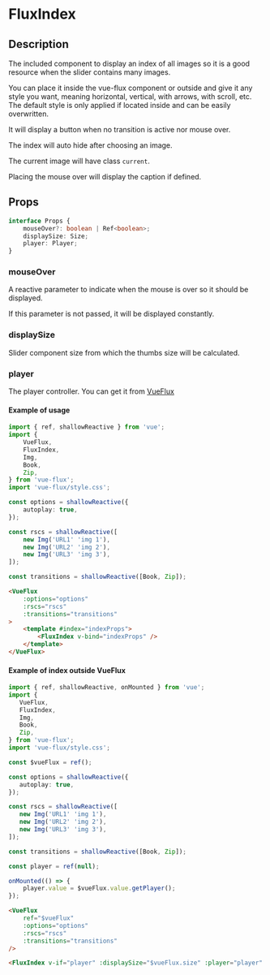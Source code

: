 ---
---

# FluxIndex

## Description

The included component to display an index of all images so it is a good resource when the slider contains many images.

You can place it inside the vue-flux component or outside and give it any style you want, meaning horizontal, vertical, with arrows, with scroll, etc. The default style is only applied if located inside and can be easily overwritten.

It will display a button when no transition is active nor mouse over.

The index will auto hide after choosing an image.

The current image will have class `current`.

Placing the mouse over will display the caption if defined.

## Props

``` ts
interface Props {
	mouseOver?: boolean | Ref<boolean>;
	displaySize: Size;
	player: Player;
}
```

### mouseOver

A reactive parameter to indicate when the mouse is over so it should be displayed.

If this parameter is not passed, it will be displayed constantly.

### displaySize

Slider component size from which the thumbs size will be calculated.

### player

The player controller. You can get it from [VueFlux](../components/vue-flux#props-and-methods)

#### Example of usage

``` ts
import { ref, shallowReactive } from 'vue';
import {
	VueFlux,
	FluxIndex,
	Img,
	Book,
	Zip,
} from 'vue-flux';
import 'vue-flux/style.css';

const options = shallowReactive({
	autoplay: true,
});

const rscs = shallowReactive([
	new Img('URL1' 'img 1'),
	new Img('URL2' 'img 2'),
	new Img('URL3' 'img 3'),
]);

const transitions = shallowReactive([Book, Zip]);
```

``` html
<VueFlux
	:options="options"
	:rscs="rscs"
	:transitions="transitions"
>
	<template #index="indexProps">
		<FluxIndex v-bind="indexProps" />
	</template>
</VueFlux>
```

#### Example of index outside VueFlux

``` ts
import { ref, shallowReactive, onMounted } from 'vue';
import {
   VueFlux,
   FluxIndex,
   Img,
   Book,
   Zip,
} from 'vue-flux';
import 'vue-flux/style.css';

const $vueFlux = ref();

const options = shallowReactive({
   autoplay: true,
});

const rscs = shallowReactive([
   new Img('URL1' 'img 1'),
   new Img('URL2' 'img 2'),
   new Img('URL3' 'img 3'),
]);

const transitions = shallowReactive([Book, Zip]);

const player = ref(null);

onMounted(() => {
	player.value = $vueFlux.value.getPlayer();
});
```

``` html
<VueFlux
	ref="$vueFlux"
	:options="options"
	:rscs="rscs"
	:transitions="transitions"
/>

<FluxIndex v-if="player" :displaySize="$vueFlux.size" :player="player" />
```
